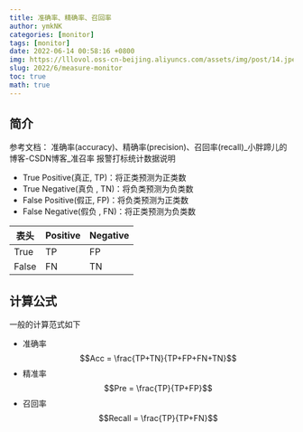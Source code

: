 ```yaml
---
title: 准确率、精确率、召回率
author: ymkNK
categories: [monitor]
tags: [monitor]
date: 2022-06-14 00:58:16 +0800
img: https://lllovol.oss-cn-beijing.aliyuncs.com/assets/img/post/14.jpeg
slug: 2022/6/measure-monitor
toc: true
math: true
---
```

## 简介
参考文档： 准确率(accuracy)、精确率(precision)、召回率(recall)_小胖蹄儿的博客-CSDN博客_准召率
报警打标统计数据说明
- True Positive(真正, TP)：将正类预测为正类数
- True Negative(真负 , TN)：将负类预测为负类数
- False Positive(假正, FP)：将负类预测为正类数
- False Negative(假负 , FN)：将正类预测为负类数

表头|Positive|Negative
---|---|---
True|TP|FP
False|FN|TN

## 计算公式
一般的计算范式如下 
- 准确率
$$Acc = \frac{TP+TN}{TP+FP+FN+TN}$$
- 精准率
$$Pre = \frac{TP}{TP+FP}$$
- 召回率
$$Recall = \frac{TP}{TP+FN}$$